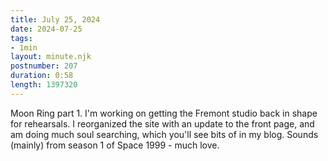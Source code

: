```yaml
---
title: July 25, 2024
date: 2024-07-25
tags:
- 1min
layout: minute.njk
postnumber: 207
duration: 0:58
length: 1397320
---
```

Moon Ring part 1. I'm working on getting the Fremont studio back in shape for rehearsals. I reorganized the site with an update to the front page, and am doing much soul searching, which you'll see bits of in my blog. Sounds (mainly) from season 1 of Space 1999 - much love.